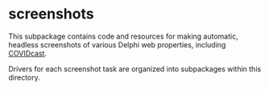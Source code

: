 # screenshots

This subpackage contains code and resources for making automatic, headless
screenshots of various Delphi web properties, including
[COVIDcast](https://covidcast.cmu.edu/).

Drivers for each screenshot task are organized into subpackages within this
directory.
